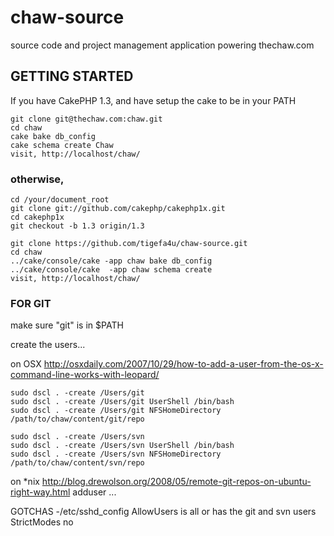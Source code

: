 chaw-source
===========

source code and project management application powering thechaw.com

## GETTING STARTED

If you have CakePHP 1.3, and have setup the cake to be in your PATH

```shell
git clone git@thechaw.com:chaw.git
cd chaw
cake bake db_config
cake schema create Chaw
visit, http://localhost/chaw/
```

### otherwise,

```shell
cd /your/document_root
git clone git://github.com/cakephp/cakephp1x.git
cd cakephp1x
git checkout -b 1.3 origin/1.3
```

```shell
git clone https://github.com/tigefa4u/chaw-source.git
cd chaw
../cake/console/cake -app chaw bake db_config
../cake/console/cake  -app chaw schema create
visit, http://localhost/chaw/
```


### FOR GIT
make sure "git" is in $PATH

create the users...

on OSX
http://osxdaily.com/2007/10/29/how-to-add-a-user-from-the-os-x-command-line-works-with-leopard/

```shell
sudo dscl . -create /Users/git
sudo dscl . -create /Users/git UserShell /bin/bash
sudo dscl . -create /Users/git NFSHomeDirectory /path/to/chaw/content/git/repo

sudo dscl . -create /Users/svn
sudo dscl . -create /Users/svn UserShell /bin/bash
sudo dscl . -create /Users/svn NFSHomeDirectory /path/to/chaw/content/svn/repo
```

on *nix
http://blog.drewolson.org/2008/05/remote-git-repos-on-ubuntu-right-way.html
adduser ...


GOTCHAS
-/etc/sshd_config
AllowUsers is all or has the git and svn users
StrictModes no
